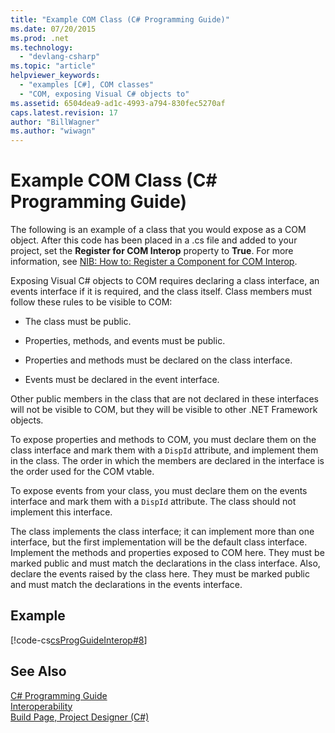 ```yaml
---
title: "Example COM Class (C# Programming Guide)"
ms.date: 07/20/2015
ms.prod: .net
ms.technology: 
  - "devlang-csharp"
ms.topic: "article"
helpviewer_keywords: 
  - "examples [C#], COM classes"
  - "COM, exposing Visual C# objects to"
ms.assetid: 6504dea9-ad1c-4993-a794-830fec5270af
caps.latest.revision: 17
author: "BillWagner"
ms.author: "wiwagn"
---
```

# Example COM Class (C# Programming Guide)
The following is an example of a class that you would expose as a COM object. After this code has been placed in a .cs file and added to your project, set the **Register for COM Interop** property to **True**. For more information, see [NIB: How to: Register a Component for COM Interop](http://msdn.microsoft.com/en-us/4de7d474-56e8-4027-994d-d47ca4725c5e).  
  
 Exposing Visual C# objects to COM requires declaring a class interface, an events interface if it is required, and the class itself. Class members must follow these rules to be visible to COM:  
  
-   The class must be public.  
  
-   Properties, methods, and events must be public.  
  
-   Properties and methods must be declared on the class interface.  
  
-   Events must be declared in the event interface.  
  
 Other public members in the class that are not declared in these interfaces will not be visible to COM, but they will be visible to other .NET Framework objects.  
  
 To expose properties and methods to COM, you must declare them on the class interface and mark them with a `DispId` attribute, and implement them in the class. The order in which the members are declared in the interface is the order used for the COM vtable.  
  
 To expose events from your class, you must declare them on the events interface and mark them with a `DispId` attribute. The class should not implement this interface.  
  
 The class implements the class interface; it can implement more than one interface, but the first implementation will be the default class interface. Implement the methods and properties exposed to COM here. They must be marked public and must match the declarations in the class interface. Also, declare the events raised by the class here. They must be marked public and must match the declarations in the events interface.  
  
## Example  
 [!code-cs[csProgGuideInterop#8](../../../csharp/programming-guide/interop/codesnippet/CSharp/example-com-class_1.cs)]  
  
## See Also  
 [C# Programming Guide](../../../csharp/programming-guide/index.md)   
 [Interoperability](../../../csharp/programming-guide/interop/index.md)   
 [Build Page, Project Designer (C#)](/visualstudio/ide/reference/build-page-project-designer-csharp)
